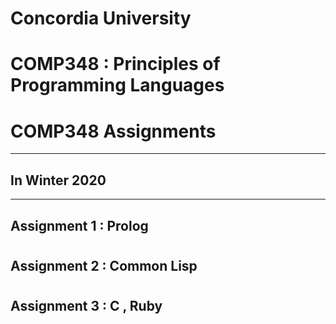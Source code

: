 # Concordia University
# COMP348 : Principles of Programming Languages
# COMP348 Assignments 
---
## In Winter 2020
---
## Assignment 1 : Prolog
#
## Assignment 2 : Common Lisp
#
## Assignment 3 : C , Ruby
#
